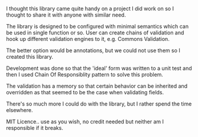 I thought this library came quite handy on a project I did work on so I thought to share it with anyone with similar need.

The library is designed to be configured with minimal semantics which can be used in single function or so. User can create chains of validation and
hook up different validation engines to it, e.g. Commons Validation.

The better option would be annotations, but we could not use them so I created this library.

Development was done so that the 'ideal' form was written to a unit test and then I used Chain Of Responsiblity pattern to solve this problem.

The validation has a memory so that certain behavior can be inherited and overridden as that seemed to be the case when validating fields.

There's so much more I could do with the library, but I rather spend the time elsewhere.

MIT Licence.. use as you wish, no credit needed but neither am I responsible if it breaks.
